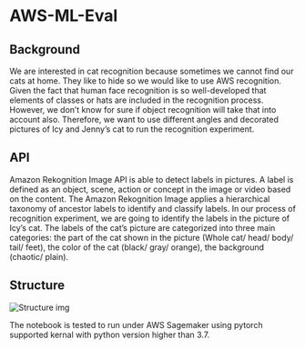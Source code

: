 # AWS-ML-Eval

## Background
We are interested in cat recognition because sometimes we cannot find our cats at home. They like to hide so we would like to use AWS recognition. Given the fact that human face recognition is so well-developed that elements of classes or hats are included in the recognition process. However, we don’t know for sure if object recognition will take that into account also. Therefore, we want to use different angles and decorated pictures of Icy and Jenny’s cat to run the recognition experiment.

## API
Amazon Rekognition Image API is able to detect labels in pictures. A label is defined as an object, scene, action or concept in the image or video based on the content. The Amazon Rekognition Image applies a hierarchical taxonomy of ancestor labels to identify and classify labels. In our process of recognition experiment, we are going to identify the labels in the picture of Icy’s cat. The labels of the cat’s picture are categorized into three main categories: the part of the cat shown in the picture (Whole cat/ head/ body/ tail/ feet), the color of the cat (black/ gray/ orange), the background (chaotic/ plain).

## Structure
![Structure img](./img/resources/structure.jpge)

The notebook is tested to run under AWS Sagemaker using pytorch supported kernal with python version higher than 3.7.
